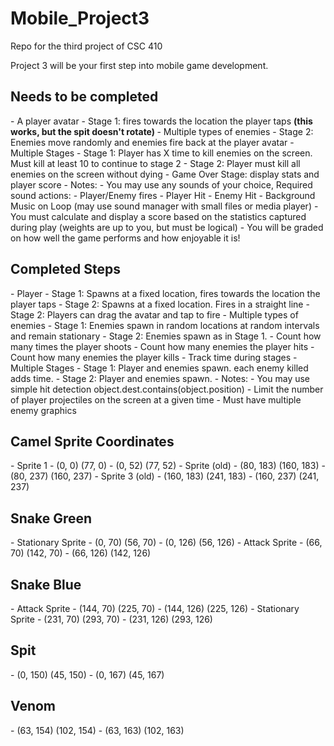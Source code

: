 # Mobile_Project3
Repo for the third project of CSC 410

Project 3 will be your first step into mobile game development. 

<h2>Needs to be completed</h2>
- A player avatar  
  - Stage 1: fires towards the location the player taps <strong>(this works, but the spit doesn't rotate) </strong>
- Multiple types of enemies  
  - Stage 2: Enemies move randomly and enemies fire back at the player avatar  
- Multiple Stages  
  - Stage 1: Player has X time to kill enemies on the screen. Must kill at least 10 to continue to stage 2  
  - Stage 2: Player must kill all enemies on the screen without dying  
- Game Over Stage: display stats and player score  
- Notes:  
  - You may use any sounds of your choice, Required sound actions:  
    - Player/Enemy fires  
    - Player Hit  
    - Enemy Hit  
    - Background Music on Loop (may use sound manager with small files or media player)  
  - You must calculate and display a score based on the statistics captured during play (weights are up to you, but must be logical)  
  - You will be graded on how well the game performs and how enjoyable it is!  


<h2>Completed Steps</h2>
- Player
  - Stage 1: Spawns at a fixed location, fires towards the location the player taps 
  - Stage 2: Spawns at a fixed location. Fires in a straight line
  - Stage 2: Players can drag the avatar and tap to fire
- Multiple types of enemies  
  - Stage 1: Enemies spawn in random locations at random intervals and remain stationary 
  - Stage 2: Enemies spawn as in Stage 1.
- Count how many times the player shoots
- Count how many enemies the player hits
- Count how many enemies the player kills
- Track time during stages
- Multiple Stages  
  - Stage 1: Player and enemies spawn. each enemy killed adds time.
  - Stage 2: Player and enemies spawn.  
- Notes:  
  - You may use simple hit detection object.dest.contains(object.position)
  - Limit the number of player projectiles on the screen at a given time 
  - Must have multiple enemy graphics
  
<h2>Camel Sprite Coordinates</h2>
- Sprite 1 
  - (0, 0) (77, 0)
  - (0, 52) (77, 52)
- Sprite (old)
  - (80, 183) (160, 183) 
  - (80, 237) (160, 237)
- Sprite 3 (old)
  - (160, 183) (241, 183)
  - (160, 237) (241, 237)

<h2>Snake Green</h2>
- Stationary Sprite
  - (0, 70) (56, 70)
  - (0, 126) (56, 126)
- Attack Sprite
  - (66, 70) (142, 70)
  - (66, 126) (142, 126)

<h2>Snake Blue</h2>
- Attack Sprite
  - (144, 70) (225, 70)
  - (144, 126) (225, 126)
- Stationary Sprite
  - (231, 70) (293, 70)
  - (231, 126) (293, 126)

<h2>Spit</h2>
  - (0, 150) (45, 150)
  - (0, 167) (45, 167)

<h2>Venom</h2>
  - (63, 154) (102, 154)
  - (63, 163) (102, 163)


